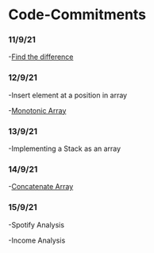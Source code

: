# Code-Commitments
### 11/9/21
-[Find the difference](https://leetcode.com/problems/find-the-difference/)
### 12/9/21
-Insert element at a position in array

-[Monotonic Array](https://leetcode.com/problems/monotonic-array/submissions/)
### 13/9/21
-Implementing a Stack as an array
### 14/9/21
-[Concatenate Array](https://leetcode.com/problems/concatenation-of-array/submissions/)
### 15/9/21
-Spotify Analysis

-Income Analysis

